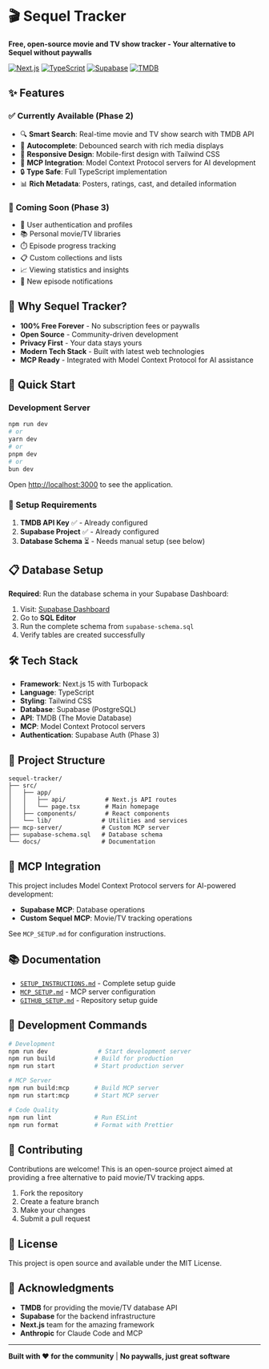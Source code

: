 # 🎬 Sequel Tracker

**Free, open-source movie and TV show tracker - Your alternative to Sequel without paywalls**

[![Next.js](https://img.shields.io/badge/Next.js-15.5.3-black)](https://nextjs.org/)
[![TypeScript](https://img.shields.io/badge/TypeScript-5.0-blue)](https://www.typescriptlang.org/)
[![Supabase](https://img.shields.io/badge/Supabase-Ready-green)](https://supabase.com/)
[![TMDB](https://img.shields.io/badge/TMDB-API-yellow)](https://www.themoviedb.org/)

## ✨ Features

### ✅ **Currently Available (Phase 2)**
- 🔍 **Smart Search**: Real-time movie and TV show search with TMDB API
- 🎯 **Autocomplete**: Debounced search with rich media displays
- 📱 **Responsive Design**: Mobile-first design with Tailwind CSS
- 🤖 **MCP Integration**: Model Context Protocol servers for AI development
- 🔒 **Type Safe**: Full TypeScript implementation
- 📊 **Rich Metadata**: Posters, ratings, cast, and detailed information

### 🚀 **Coming Soon (Phase 3)**
- 👤 User authentication and profiles
- 📚 Personal movie/TV libraries
- ⏱️ Episode progress tracking
- 📋 Custom collections and lists
- 📈 Viewing statistics and insights
- 🔔 New episode notifications

## 🎯 Why Sequel Tracker?

- **100% Free Forever** - No subscription fees or paywalls
- **Open Source** - Community-driven development
- **Privacy First** - Your data stays yours
- **Modern Tech Stack** - Built with latest web technologies
- **MCP Ready** - Integrated with Model Context Protocol for AI assistance

## 🚀 Quick Start

### Development Server

```bash
npm run dev
# or
yarn dev
# or
pnpm dev
# or
bun dev
```

Open [http://localhost:3000](http://localhost:3000) to see the application.

### 🔧 Setup Requirements

1. **TMDB API Key** ✅ - Already configured
2. **Supabase Project** ✅ - Already configured
3. **Database Schema** ⏳ - Needs manual setup (see below)

## 📋 Database Setup

**Required**: Run the database schema in your Supabase Dashboard:

1. Visit: [Supabase Dashboard](https://supabase.com/dashboard)
2. Go to **SQL Editor**
3. Run the complete schema from `supabase-schema.sql`
4. Verify tables are created successfully

## 🛠️ Tech Stack

- **Framework**: Next.js 15 with Turbopack
- **Language**: TypeScript
- **Styling**: Tailwind CSS
- **Database**: Supabase (PostgreSQL)
- **API**: TMDB (The Movie Database)
- **MCP**: Model Context Protocol servers
- **Authentication**: Supabase Auth (Phase 3)

## 📁 Project Structure

```
sequel-tracker/
├── src/
│   ├── app/
│   │   ├── api/           # Next.js API routes
│   │   └── page.tsx       # Main homepage
│   ├── components/        # React components
│   └── lib/              # Utilities and services
├── mcp-server/           # Custom MCP server
├── supabase-schema.sql   # Database schema
└── docs/                 # Documentation
```

## 🤖 MCP Integration

This project includes Model Context Protocol servers for AI-powered development:

- **Supabase MCP**: Database operations
- **Custom Sequel MCP**: Movie/TV tracking operations

See `MCP_SETUP.md` for configuration instructions.

## 📚 Documentation

- [`SETUP_INSTRUCTIONS.md`](./SETUP_INSTRUCTIONS.md) - Complete setup guide
- [`MCP_SETUP.md`](./MCP_SETUP.md) - MCP server configuration
- [`GITHUB_SETUP.md`](./GITHUB_SETUP.md) - Repository setup guide

## 🧪 Development Commands

```bash
# Development
npm run dev              # Start development server
npm run build           # Build for production
npm run start           # Start production server

# MCP Server
npm run build:mcp       # Build MCP server
npm run start:mcp       # Start MCP server

# Code Quality
npm run lint            # Run ESLint
npm run format          # Format with Prettier
```

## 🤝 Contributing

Contributions are welcome! This is an open-source project aimed at providing a free alternative to paid movie/TV tracking apps.

1. Fork the repository
2. Create a feature branch
3. Make your changes
4. Submit a pull request

## 📄 License

This project is open source and available under the MIT License.

## 🙏 Acknowledgments

- **TMDB** for providing the movie/TV database API
- **Supabase** for the backend infrastructure
- **Next.js** team for the amazing framework
- **Anthropic** for Claude Code and MCP

---

**Built with ❤️ for the community** | **No paywalls, just great software**